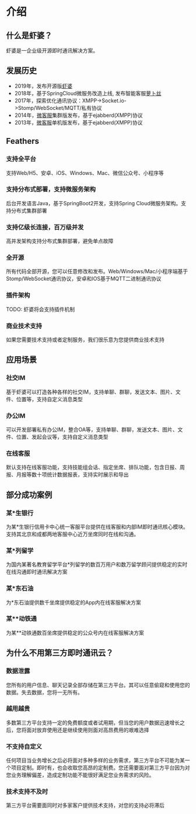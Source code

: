 # 介绍

## 什么是虾婆？

虾婆是一企业级开源即时通讯解决方案。

## 发展历史

* 2019年，发布开源版[虾婆](http://www.xiaper.io)
* 2018年，基于SpringCloud微服务改造上线, 发布智能客服[萝卜丝](https://www.bytedesk.com)
* 2017年，探索优化通讯协议：XMPP->Socket.io->Stomp/WebSocket/MQTT/私有协议
* 2014年，[微客服](http://www.weikefu.net)集群版发布，基于ejabberd(XMPP)协议
* 2013年，[微客服](http://www.weikefu.net)单机版发布，基于ejabberd(XMPP)协议

## Feathers

### 支持全平台

支持Web/H5、安卓、iOS、Windows、Mac、微信公众号、小程序等

### 支持分布式部署，支持微服务架构

后台开发语言Java，基于SpringBoot2开发，支持Spring Cloud微服务架构。支持分布式集群部署

### 支持亿级长连接，百万级并发

高并发架构支持分布式集群部署，避免单点故障

### 全开源

所有代码全部开源，您可以任意修改和发布。Web/Windows/Mac/小程序端基于Stomp/WebSocket通讯协议，安卓和IOS基于MQTT二进制通讯协议

### 插件架构

TODO: 虾婆将会支持插件机制

### 商业技术支持

如果您需要技术支持或者定制服务，我们很乐意为您提供商业技术支持

## 应用场景

### 社交IM

基于虾婆可以打造各种各样的社交IM，支持单聊、群聊，发送文本、图片、文件、位置等，支持自定义消息类型
<!-- TODO:插图展示 -->

### 办公IM

可以开发部署私有办公IM，整合OA等，支持单聊、群聊，发送文本、图片、文件、位置、发起会议等，支持自定义消息类型
<!-- TODO:插图展示 -->

### 在线客服

默认支持在线客服功能，支持技能组会话、指定坐席、排队功能，包含日报、周报、月报等数十项统计数据报表，支持实时展示和导出
<!-- TODO:插图展示 -->

## 部分成功案例

### 某*生银行

为某*生银行信用卡中心统一客服平台提供在线客服和内部IM即时通讯核心模块。支持其北京和成都两地客服中心近万坐席同时在线和沟通。
<!-- TODO:插图展示 -->

### 某*列留学

为国内某著名教育留学平台*列留学的数百万用户和数万留学顾问提供稳定的实时在线沟通即时通讯解决方案
<!-- TODO:插图展示 -->

### 某*东石油

为*东石油提供数千坐席提供稳定的App内在线客服解决方案
<!-- TODO:插图展示 -->

### 某**动铁通

为某**动铁通数百坐席提供稳定的公众号内在线客服解决方案
<!-- TODO:插图展示 -->

## 为什么不用第三方即时通讯云？

### 数据泄露

您所有的用户信息、聊天记录全部存储在第三方平台。其可以任意偷窥和使用您的数据。失去数据，您将一无所有。

### 越用越贵

多数第三方平台支持一定的免费额度或者试用期，但当您的用户数据迅速增长之后，您将面对放弃使用还是继续使用则面对高昂费用的艰难选择

### 不支持自定义

任何项目当业务增长之后必将面对多种多样的业务需求，第三方平台不可能为某一个项目定制。即时有，也会收取您高昂的定制费。您还需要面对第三方平台因为对您业务理解偏差，造成定制功能不能很好满足您业务需求的风险。

### 技术支持不及时

第三方平台需要面同时对多家客户提供技术支持，对您的支持必将滞后
